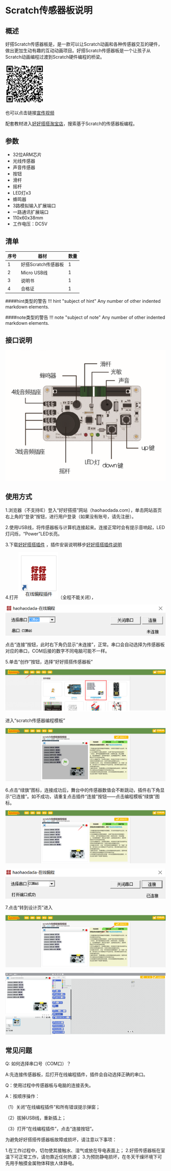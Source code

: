 # Scratch传感器板说明   

## 概述
好搭Scratch传感器板是，是一款可以让Scratch动画和各种传感器交互的硬件，做出更加生动有趣的互动动画项目。好搭Scratch传感器板是一个让孩子从Scratch动画编程过渡到Scratch硬件编程的桥梁。

![扫描观看宣传视频](./images/00.png)  

也可以点击链接[宣传视频](http://haohaodada.com/art_show.php?id=157)

配套教材进入[好好搭搭淘宝店](https://shop117278445.taobao.com)，搜索基于Scratch的传感器板编程。

## 参数
* 32位ARM芯片
* 光线传感器
* 声音传感器
* 按钮
* 滑杆
* 摇杆
* LED灯x3
* 蜂鸣器
* 3路模拟输入扩展端口
* 一路通讯扩展端口
* 110x60x38mm
* 工作电压：DC5V

## 清单
|序号|器材|数量|
|-|-|-|
|1|好搭Scratch传感器板|1|
|2|Micro USB线|1|
|3|说明书|1|
|4|合格证|1|

####hint类型的警告
!!! hint "subject of hint"
    Any number of other indented markdown elements.

####note类型的警告
!!! note "subject of note"
    Any number of other indented markdown elements.


## 接口说明
![](./images/01.png)

## 使用方式
1.浏览器（不支持IE）登入“好好搭搭”网站（haohaodada.com），单击网站首页右上角的“登录”按钮，进行用户登录（如果没有账号，请先注册）。

2.使用USB线，将传感器板与计算机连接起来。连接正常时会有提示音响起，LED灯闪烁，“Power”LED长亮。

3.下载[好好搭搭插件](http://www.haohaodada.com/haohaodada_setup.exe) ，插件安装说明移步[好好搭搭插件说明](http://www.haohaodada.com/haohaodada_setup.exe) 

4.打开![在线编程插件](./images/02.png)（全程不能关闭），

![](./images/03.png)

点击“连接”按钮，此时右下角仍显示“未连接”，正常。串口会自动选择为传感器板对应的串口，COM后接的数字不同电脑可能不一样。

5.单击“创作”按钮，选择“好好搭搭传感器板”

![](./images/04.png)

进入“scratch传感器编程模板”

![](./images/05.png)

6.点击“绿旗”图标，连接成功后，舞台中的传感器数值会不断跳动，插件右下角显示“已连接”。如不成功，请重复点击插件“连接”按钮——点击编程模板“绿旗”图标。

![](./images/06.png)

![](./images/07.png)

7.点击“转到设计页”进入

![](./images/08.png)

![](./images/09.png)


## 常见问题

Q: 如何选择串口号（COM口）？

A:先连接传感器板，后打开在线编程插件，插件会自动选择正确的串口。

Q：使用过程中传感器板与电脑的连接丢失。

A：按顺序操作：

（1）关闭“在线编程插件”和所有错误提示弹窗；

（2）拔掉USB线，重新插上；

（3）打开“在线编程插件”，点击“连接按钮”。


为避免好好搭搭传感器板故障或损坏，请注意以下事项：

1.在工作过程中，切勿使其接触水、湿气或放在导电表面上；
2.好搭传感器板在室温下可正常工作，请勿靠近任何热源；
3.为预防静电损坏，在冬天干燥环境下可先用手触摸金属物体释放人体静电。
